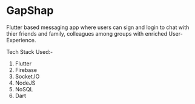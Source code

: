 # GapShap

Flutter based messaging app where users can sign and login to chat with thier friends and family, colleagues among groups with enriched User-Experience.

Tech Stack Used:-

1. Flutter
2. Firebase
3. Socket.IO
4. NodeJS
5. NoSQL
6. Dart
